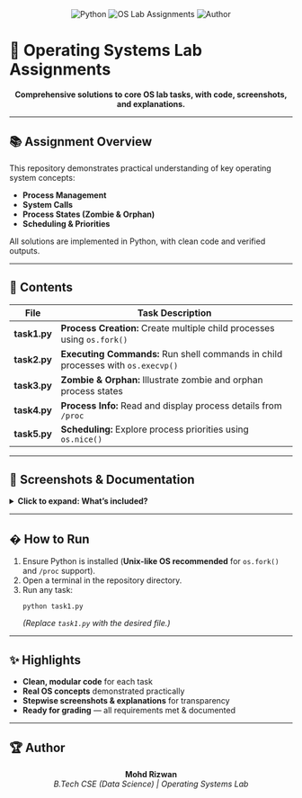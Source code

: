 
<div align="center">
	<img src="https://img.shields.io/badge/Python-3.10%2B-blue?logo=python" alt="Python">
	<img src="https://img.shields.io/badge/OS-Lab%20Assignments-success?logo=github" alt="OS Lab Assignments">
	<img src="https://img.shields.io/badge/Author-Mohd%20Rizwan-orange" alt="Author">
</div>

# 🚀 Operating Systems Lab Assignments

<p align="center">
	<b>Comprehensive solutions to core OS lab tasks, with code, screenshots, and explanations.</b>
</p>

---

## 📚 Assignment Overview

This repository demonstrates practical understanding of key operating system concepts:

<ul>
	<li><b>Process Management</b></li>
	<li><b>System Calls</b></li>
	<li><b>Process States (Zombie & Orphan)</b></li>
	<li><b>Scheduling & Priorities</b></li>
</ul>

All solutions are implemented in Python, with clean code and verified outputs.

---

## 📝 Contents

| File         | Task Description |
|--------------|-----------------|
| <b>task1.py</b> | <b>Process Creation:</b> Create multiple child processes using <code>os.fork()</code> |
| <b>task2.py</b> | <b>Executing Commands:</b> Run shell commands in child processes with <code>os.execvp()</code> |
| <b>task3.py</b> | <b>Zombie & Orphan:</b> Illustrate zombie and orphan process states |
| <b>task4.py</b> | <b>Process Info:</b> Read and display process details from <code>/proc</code> |
| <b>task5.py</b> | <b>Scheduling:</b> Explore process priorities using <code>os.nice()</code> |

---

## 📸 Screenshots & Documentation

<details>
	<summary><b>Click to expand: What’s included?</b></summary>
	<ul>
		<li>Step-by-step screenshots of terminal outputs for each task</li>
		<li>Explanations of code logic and results</li>
		<li>Visual proof of successful execution</li>
	</ul>
</details>

---

## � How to Run

<ol>
	<li>Ensure Python is installed (<b>Unix-like OS recommended</b> for <code>os.fork()</code> and <code>/proc</code> support).</li>
	<li>Open a terminal in the repository directory.</li>
	<li>Run any task:
		<pre><code>python task1.py</code></pre>
		<i>(Replace <code>task1.py</code> with the desired file.)</i>
	</li>
</ol>

---

## ✨ Highlights

<ul>
	<li><b>Clean, modular code</b> for each task</li>
	<li><b>Real OS concepts</b> demonstrated practically</li>
	<li><b>Stepwise screenshots & explanations</b> for transparency</li>
	<li><b>Ready for grading</b> — all requirements met & documented</li>
</ul>

---

## 🏆 Author

<div align="center">
	<b>Mohd Rizwan</b><br>
	<i>B.Tech CSE (Data Science) | Operating Systems Lab</i>
</div>